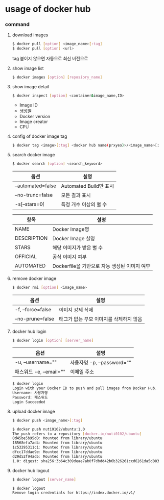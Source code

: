 # usage of docker hub 

### command

1. download images

   ```bash
   $ docker pull [option] <image_name>[:tag]
   $ docker pull [option] <url>
   ```

   tag 붙이지 않으면 자동으로 최신 버전으로

2. show image list

   ```bash
   $ docker images [option] [reposiory_name]
   ```

3. show image detail

   ```bash
   $ docker inspect [option] <container&image_name,ID>
   ```

   - Image ID
   - 생성일
   - Docker version
   - Image creator
   - CPU

4. config of docker image tag

   ```bash
   $ docker tag <image>[:tag] <docker hub name(prxyeo)>/<image_name>[:tag]
   ```

5. search docker image

   ```bash
   $ docker search [option] <search_keyword>
   ```

   | 옵션             | 설명                   |
   | ---------------- | ---------------------- |
   | –automated=false | Automated Build만 표시 |
   | –no-trunc=false  | 모든 결과 표시         |
   | -s[–stars=0]     | 특정 개수 이상의 별 수 |

   | 항목        | 설명                                          |
   | ----------- | --------------------------------------------- |
   | NAME        | Docker Image명                                |
   | DESCRIPTION | Docker Image 설명                             |
   | STARS       | 해당 이미지가 받은 별 수                      |
   | OFFICIAL    | 공식 이미지 여부                              |
   | AUTOMATED   | Dockerfile을 기반으로 자동 생성된 이미지 여부 |

6. remove docker image

   ```bash
   $ docker rmi [option] <image_name>
   ```

   | 옵션             | 설명                                    |
   | ---------------- | --------------------------------------- |
   | -f, –force=false | 이미지 강제 삭제                        |
   | –no-prune=false  | 태그가 없는 부모 이미지를 삭제하지 않음 |

7. docker hub login

   ```bash
   $ docker login [option] [server_name]
   ```

   | 옵션                   | 설명                      |
   | ---------------------- | ------------------------- |
   | -u, –username=""       | 사용자명 -p, –password="" |
   | 패스워드 -e, –email="" | 이메일 주소               |

   ```bash
   $ docker login
   Login with your Docker ID to push and pull images from Docker Hub. If you dont have a Docker ID, head over to https://hub.docker.com to create one.
   Username: 사용자명
   Password: 패스워드
   Login Succeeded
   ```

8. upload docker image

   ```bash
   $ docker push <image_name>[:tag]
   ```

   ```bash
   $ docker push nuti0102/ubuntu:1.0
   The push refers to a repository [docker.io/nuti0102/ubuntu]
   0d45be5b95d8: Mounted from library/ubuntu
   18568efa7ad4: Mounted from library/ubuntu
   1c53295311c1: Mounted from library/ubuntu
   dfcc17ddae9e: Mounted from library/ubuntu
   d29d52f94ad5: Mounted from library/ubuntu
   1.0: digest: sha256:3b64c309deae7ab0f7dbdd42b6b326261ccd6261da5d88396439353162703fb5 size: 1357
   ```

9. docker hub logout

   ```bash
   $ docker logout [server_name]
   ```

   ```bash
   $ docker logout
   Remove login credentials for https://index.docker.io/v1/
   ```